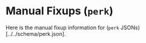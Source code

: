 # Manual Fixups (`perk`)

Here is the manual fixup information for (`perk` JSONs)[../../schema/perk.json].

